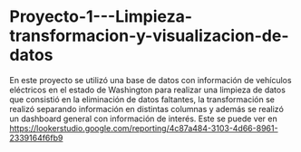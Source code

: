 # Proyecto-1---Limpieza-transformacion-y-visualizacion-de-datos
En este proyecto se utilizó una base de datos con información de vehículos eléctricos en el estado de Washington para realizar una limpieza de datos que consistió en la eliminación de datos faltantes, la transformación se realizó separando información en distintas columnas y además se realizó un dashboard general con información de interés. Este se puede ver en https://lookerstudio.google.com/reporting/4c87a484-3103-4d66-8961-2339164f6fb9 
